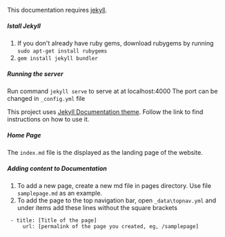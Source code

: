 This documentation requires [jekyll](https://jekyllrb.com/). 

##### Istall Jekyll
1. If you don't already have ruby gems, download rubygems by running `sudo apt-get install rubygems`
2. `gem install jekyll bundler`

##### Running the server 
Run command `jekyll serve` to serve at at localhost:4000
The port can be changed in `_config.yml` file 

This project uses [Jekyll Documentation theme](http://idratherbewriting.com/documentation-theme-jekyll/). Follow the link to find instructions on how to use it.

##### Home Page
The `index.md` file is the displayed as the landing page of the website.

##### Adding content to Documentation
1. To add a new page, create a new md file in pages directory. Use file `samplepage.md` as an example.
2. To add the page to the top navigation bar, open `_data\topnav.yml` and under items add these lines without the square brackets
```
 - title: [Title of the page]
     url: [permalink of the page you created, eg, /samplepage]
```